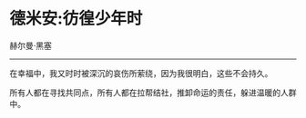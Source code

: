 
# 德米安:彷徨少年时

赫尔曼·黑塞

---

在幸福中，我又时时被深沉的哀伤所萦绕，因为我很明白，这些不会持久。

所有人都在寻找共同点，所有人都在拉帮结社，推卸命运的责任，躲进温暖的人群中。

